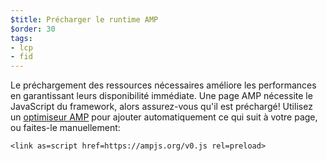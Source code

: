 ```yaml
---
$title: Précharger le runtime AMP
$order: 30
tags:
- lcp
- fid
---
```


Le préchargement des ressources nécessaires améliore les performances en garantissant leurs disponibilité immédiate. Une page AMP nécessite le JavaScript du framework, alors assurez-vous qu'il est préchargé! Utilisez un [optimiseur AMP](https://amp.dev/documentation/guides-and-tutorials/optimize-and-measure/amp-optimizer-guide/) pour ajouter automatiquement ce qui suit à votre page, ou faites-le manuellement:

```
<link as=script href=https://ampjs.org/v0.js rel=preload>
```
